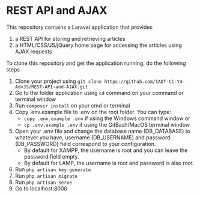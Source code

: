 # REST API and AJAX

This repository contains a Laravel application that provides
1. a REST API for storing and retrieving articles
2. a HTML/CSS/JS/jQuery home page for accessing the articles using AJAX requests

To clone this repository and get the application running, do the following steps
1. Clone your project using `git clone https://github.com/IADT-CC-Y4-AdvJS/REST-API-and-AJAX.git`
2. Go to the folder application using `cd` command on your command or terminal window
3. Run `composer install` on your cmd or terminal
4. Copy .env.example file to .env on the root folder. You can type:
   * `copy .env.example .env` if using the Windows command window or
   * `cp .env.example .env` if using the GitBash/MacOS terminal window
5. Open your .env file and change the database name (DB_DATABASE) to whatever you have, username (DB_USERNAME) and password (DB_PASSWORD) field correspond to your configuration.
   * By default for XAMPP, the username is root and you can leave the password field empty.
   * By default for LAMP, the username is root and password is also root.
6. Run `php artisan key:generate`
7. Run `php artisan migrate`
8. Run `php artisan serve`
9. Go to localhost:8000
